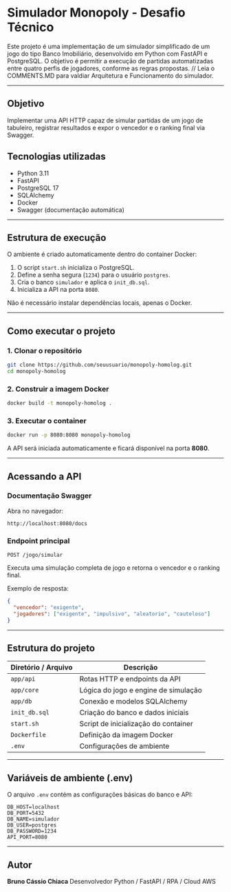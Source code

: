 
# Simulador Monopoly - Desafio Técnico

Este projeto é uma implementação de um simulador simplificado de um jogo do tipo Banco Imobiliário, desenvolvido em Python com FastAPI e PostgreSQL.
O objetivo é permitir a execução de partidas automatizadas entre quatro perfis de jogadores, conforme as regras propostas. // Leia o COMMENTS.MD para valdiar Arquitetura e Funcionamento do simulador.

---

## Objetivo

Implementar uma API HTTP capaz de simular partidas de um jogo de tabuleiro, registrar resultados e expor o vencedor e o ranking final via Swagger.

## Tecnologias utilizadas

- Python 3.11
- FastAPI
- PostgreSQL 17
- SQLAlchemy
- Docker
- Swagger (documentação automática)

---

## Estrutura de execução

O ambiente é criado automaticamente dentro do container Docker:

1. O script `start.sh` inicializa o PostgreSQL.
2. Define a senha segura (`1234`) para o usuário `postgres`.
3. Cria o banco `simulador` e aplica o `init_db.sql`.
4. Inicializa a API na porta `8080`.

Não é necessário instalar dependências locais, apenas o Docker.

---

## Como executar o projeto

### 1. Clonar o repositório

```bash
git clone https://github.com/seuusuario/monopoly-homolog.git
cd monopoly-homolog
```

### 2. Construir a imagem Docker

```bash
docker build -t monopoly-homolog .
```

### 3. Executar o container

```bash
docker run -p 8080:8080 monopoly-homolog
```

A API será iniciada automaticamente e ficará disponível na porta **8080**.

---

## Acessando a API

### Documentação Swagger

Abra no navegador:

```
http://localhost:8080/docs
```

### Endpoint principal

```
POST /jogo/simular
```

Executa uma simulação completa de jogo e retorna o vencedor e o ranking final.

Exemplo de resposta:

```json
{
  "vencedor": "exigente",
  "jogadores": ["exigente", "impulsivo", "aleatorio", "cauteloso"]
}
```

---

## Estrutura do projeto

| Diretório / Arquivo | Descrição                             |
| -------------------- | --------------------------------------- |
| `app/api`          | Rotas HTTP e endpoints da API           |
| `app/core`         | Lógica do jogo e engine de simulação |
| `app/db`           | Conexão e modelos SQLAlchemy           |
| `init_db.sql`      | Criação do banco e dados iniciais     |
| `start.sh`         | Script de inicialização do container  |
| `Dockerfile`       | Definição da imagem Docker            |
| `.env`             | Configurações de ambiente             |

---

## Variáveis de ambiente (.env)

O arquivo `.env` contém as configurações básicas do banco e API:

```env
DB_HOST=localhost
DB_PORT=5432
DB_NAME=simulador
DB_USER=postgres
DB_PASSWORD=1234
API_PORT=8080
```

---

## Autor

**Bruno Cássio Chiaca**
Desenvolvedor Python / FastAPI / RPA / Cloud AWS
